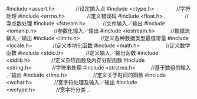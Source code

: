 #include <assert.h>　　　　//设定插入点
#include <ctype.h>　　　　 //字符处理
#include <errno.h>　　　　 //定义错误码
#include <float.h>　　　　 //浮点数处理
#include <fstream.h>　　　 //文件输入／输出
#include <iomanip.h>　　　 //参数化输入／输出
#include <iostream.h>　　　//数据流输入／输出
#include <limits.h>　　　　//定义各种数据类型最值常量
#include <locale.h>　　　　//定义本地化函数
#include <math.h>　　　　　//定义数学函数
#include <stdio.h>　　　　 //定义输入／输出函数
#include <stdlib.h>　　　　//定义杂项函数及内存分配函数
#include <string.h>　　　　//字符串处理
#include <strstrea.h>　　　//基于数组的输入／输出
#include <time.h>　　　　　//定义关于时间的函数
#include <wchar.h>　　　　 //宽字符处理及输入／输出
#include <wctype.h>　　　　//宽字符分类
..